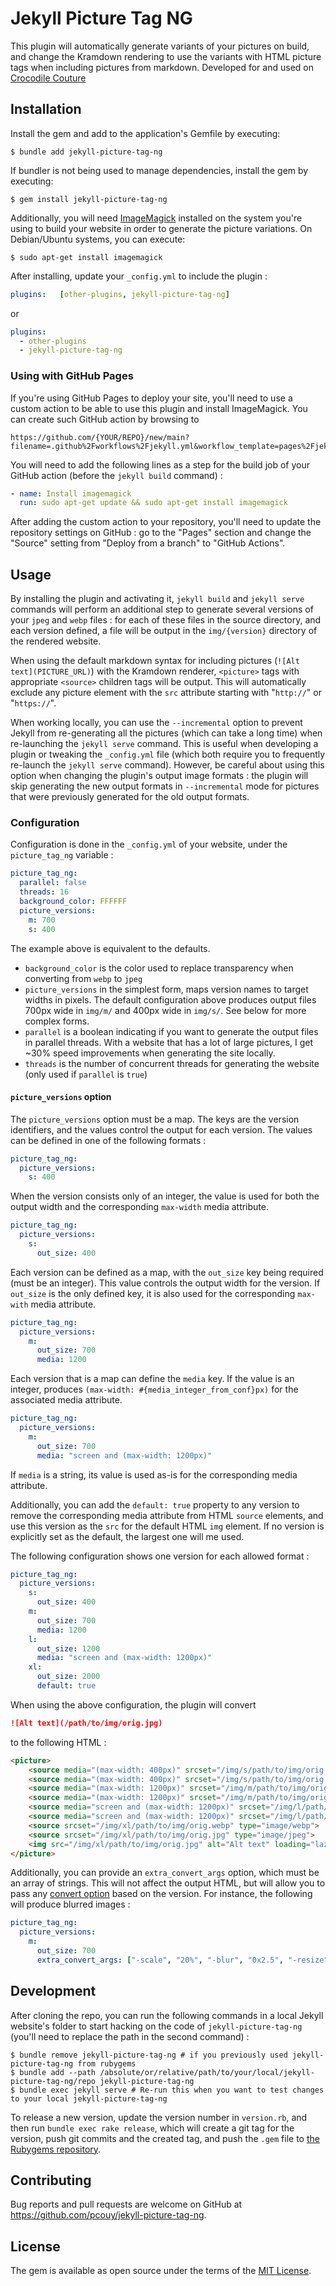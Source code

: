 # Jekyll Picture Tag NG

This plugin will automatically generate variants of your pictures on build, and change the Kramdown rendering to use the variants with HTML picture tags when including pictures from markdown. Developed for and used on [Crocodile Couture](https://crocodile-couture.fr)

## Installation

Install the gem and add to the application's Gemfile by executing:

    $ bundle add jekyll-picture-tag-ng

If bundler is not being used to manage dependencies, install the gem by executing:

    $ gem install jekyll-picture-tag-ng

Additionally, you will need [ImageMagick](https://imagemagick.org/) installed on the system you're using to build your website in order to generate the picture variations. On Debian/Ubuntu systems, you can execute:

    $ sudo apt-get install imagemagick

After installing, update your `_config.yml` to include the plugin :

```yaml
plugins:   [other-plugins, jekyll-picture-tag-ng]
```

or

```yaml
plugins:
  - other-plugins
  - jekyll-picture-tag-ng
```

### Using with GitHub Pages

If you're using GitHub Pages to deploy your site, you'll need to use a custom action to be able to use this plugin and install ImageMagick. You can create such GitHub action by browsing to

```
https://github.com/{YOUR/REPO}/new/main?filename=.github%2Fworkflows%2Fjekyll.yml&workflow_template=pages%2Fjekyll
```

You will need to add the following lines as a step for the build job of your GitHub action (before the `jekyll build` command) :

```yaml
- name: Install imagemagick
  run: sudo apt-get update && sudo apt-get install imagemagick
```

After adding the custom action to your repository, you'll need to update the repository settings on GitHub : go to the "Pages" section and change the "Source" setting from "Deploy from a branch" to "GitHub Actions".

## Usage

By installing the plugin and activating it, `jekyll build` and `jekyll serve` commands will perform an additional step to generate several versions of your `jpeg` and `webp` files : for each of these files in the source directory, and each version defined, a file will be output in the `img/{version}` directory of the rendered website.

When using the default markdown syntax for including pictures (`![Alt text](PICTURE_URL)`) with the Kramdown renderer, `<picture>` tags with appropriate `<source>` children tags will be output. This will automatically exclude any picture element with the `src` attribute starting with "`http://`" or "`https://`".

When working locally, you can use the `--incremental` option to prevent Jekyll from re-generating all the pictures (which can take a long time) when re-launching the `jekyll serve` command. This is useful when developing a plugin or tweaking the `_config.yml` file (which both require you to frequently re-launch the `jekyll serve` command). However, be careful about using this option when changing the plugin's output image formats : the plugin will skip generating the new output formats in `--incremental` mode for pictures that were previously generated for the old output formats.

### Configuration

Configuration is done in the `_config.yml` of your website, under the `picture_tag_ng` variable :

```yaml
picture_tag_ng:
  parallel: false
  threads: 16
  background_color: FFFFFF
  picture_versions:
    m: 700
    s: 400
```

The example above is equivalent to the defaults.

- `background_color` is the color used to replace transparency when converting from `webp` to `jpeg`
- `picture_versions` in the simplest form, maps version names to target widths in pixels. The default configuration above produces output files 700px wide in `img/m/` and 400px wide in `img/s/`. See below for more complex forms.
- `parallel` is a boolean indicating if you want to generate the output files in parallel threads. With a website that has a lot of large pictures, I get ~30% speed improvements when generating the site locally.
- `threads` is the number of concurrent threads for generating the website (only used if `parallel` is `true`)

#### `picture_versions` option

The `picture_versions` option must be a map. The keys are the version identifiers, and the values control the output for each version. The values can be defined in one of the following formats :

```yaml
picture_tag_ng:
  picture_versions:
    s: 400
```

When the version consists only of an integer, the value is used for both the output width and the corresponding `max-width` media attribute.

```yaml
picture_tag_ng:
  picture_versions:
    s:
      out_size: 400
```

Each version can be defined as a map, with the `out_size` key being required (must be an integer). This value controls the output width for the version. If `out_size` is the only defined key, it is also used for the corresponding `max-with` media attribute.

```yaml
picture_tag_ng:
  picture_versions:
    m:
      out_size: 700
      media: 1200
```

Each version that is a map can define the `media` key. If the value is an integer, produces `(max-width: #{media_integer_from_conf}px)` for the associated media attribute.

```yaml
picture_tag_ng:
  picture_versions:
    m:
      out_size: 700
      media: "screen and (max-width: 1200px)"
```

If `media` is a string, its value is used as-is for the corresponding media attribute.

Additionally, you can add the `default: true` property to any version to remove the corresponding media attribute from HTML `source` elements, and use this version as the `src` for the default HTML `img` element. If no version is explicitly set as the default, the largest one will me used.

The following configuration shows one version for each allowed format :

```yaml
picture_tag_ng:
  picture_versions:
    s:
      out_size: 400
    m:
      out_size: 700
      media: 1200
    l:
      out_size: 1200
      media: "screen and (max-width: 1200px)"
    xl:
      out_size: 2000
      default: true
```

When using the above configuration, the plugin will convert

```md
![Alt text](/path/to/img/orig.jpg)
```

to the following HTML :

```html
<picture>
    <source media="(max-width: 400px)" srcset="/img/s/path/to/img/orig.webp" type="image/webp">
    <source media="(max-width: 400px)" srcset="/img/s/path/to/img/orig.jpg" type="image/jpeg">
    <source media="(max-width: 1200px)" srcset="/img/m/path/to/img/orig.webp" type="image/webp">
    <source media="(max-width: 1200px)" srcset="/img/m/path/to/img/orig.jpg" type="image/jpeg">
    <source media="screen and (max-width: 1200px)" srcset="/img/l/path/to/img/orig.webp" type="image/webp">
    <source media="screen and (max-width: 1200px)" srcset="/img/l/path/to/img/orig.jpg" type="image/jpeg">
    <source srcset="/img/xl/path/to/img/orig.webp" type="image/webp">
    <source srcset="/img/xl/path/to/img/orig.jpg" type="image/jpeg">
    <img src="/img/xl/path/to/img/orig.jpg" alt="Alt text" loading="lazy">
</picture>
```

Additionally, you can provide an `extra_convert_args` option, which must be an array of strings. This will not affect the output HTML, but will allow you to pass any [convert option](https://imagemagick.org/script/convert.php) based on the version. For instance, the following will produce blurred images :

```yaml
picture_tag_ng:
  picture_versions:
    m:
      out_size: 700
      extra_convert_args: ["-scale", "20%", "-blur", "0x2.5", "-resize", "500%"]
```

## Development

After cloning the repo, you can run the following commands in a local Jekyll website's folder to start hacking on the code of `jekyll-picture-tag-ng` (you'll need to replace the path in the second command) :

    $ bundle remove jekyll-picture-tag-ng # if you previously used jekyll-picture-tag-ng from rubygems
    $ bundle add --path /absolute/or/relative/path/to/your/local/jekyll-picture-tag-ng/repo jekyll-picture-tag-ng
    $ bundle exec jekyll serve # Re-run this when you want to test changes to your local jekyll-picture-tag-ng

To release a new version, update the version number in `version.rb`, and then run `bundle exec rake release`, which will create a git tag for the version, push git commits and the created tag, and push the `.gem` file to [the Rubygems repository](https://rubygems.org).

## Contributing

Bug reports and pull requests are welcome on GitHub at https://github.com/pcouy/jekyll-picture-tag-ng.

## License

The gem is available as open source under the terms of the [MIT License](https://opensource.org/licenses/MIT).

